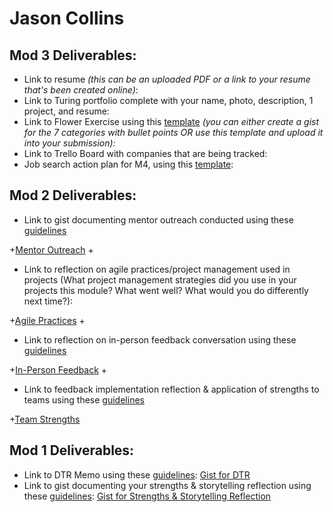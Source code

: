 # Jason Collins

## Mod 3 Deliverables:

* Link to resume *(this can be an uploaded PDF or a link to your resume that's been created online)*: 
* Link to Turing portfolio complete with your name, photo, description, 1 project, and resume:
* Link to Flower Exercise using this [template](https://github.com/turingschool/career-development-curriculum/blob/master/files/Career%20Unit%20-%20The%20Flower%20Diagram.pdf) *(you can either create a gist for the 7 categories with bullet points OR use this template and upload it into your submission):*
* Link to Trello Board with companies that are being tracked: 
* Job search action plan for M4, using this [template](https://github.com/turingschool/career-development-curriculum/blob/master/module_three/mod_4_action_plan_template.md):

## Mod 2 Deliverables:
 * Link to gist documenting mentor outreach conducted using these [guidelines](https://github.com/turingschool/career-development-curriculum/blob/master/module_two/cold_outreach_i_guidelines.md)

+[Mentor Outreach](https://gist.github.com/the-oem/46cd88cbc0c66a3e43f0a784846f1a08)
+
 * Link to reflection on agile practices/project management used in projects (What project management strategies did you use in your projects this module? What went well? What would you do differently next time?):

+[Agile Practices](https://gist.github.com/the-oem/c71e4e89eede7fdee6a741240688d0fc)
+
 * Link to reflection on in-person feedback conversation using these [guidelines](https://github.com/turingschool/career-development-curriculum/blob/master/module_two/feedback_conversation_reflection_guidelines.md)

+[In-Person Feedback](https://gist.github.com/the-oem/d8584d68b2152653b71956b9ba656d1f)
+
 * Link to feedback implementation reflection & application of strengths to teams using these [guidelines](https://github.com/turingschool/career-development-curriculum/blob/master/module_two/feedback_implementation_strengths_reflection.md)

+[Team Strengths](https://gist.github.com/the-oem/15f307b5333aaa4d65a5043177738e29)

## Mod 1 Deliverables:
* Link to DTR Memo using these [guidelines](https://github.com/turingschool/career-development-curriculum/blob/master/module_one/dtr_guidelines_memo.md): [Gist for DTR](https://gist.github.com/the-oem/e09cf2d2772e3f7e46891bb48d9ef162)
* Link to gist documenting your strengths & storytelling reflection using these [guidelines](https://github.com/turingschool/career-development-curriculum/blob/master/module_one/strengths_storytelling_reflection.md): [Gist for Strengths & Storytelling Reflection](https://gist.github.com/the-oem/b8638681a27e9fd431d38b354fe69aa8)
